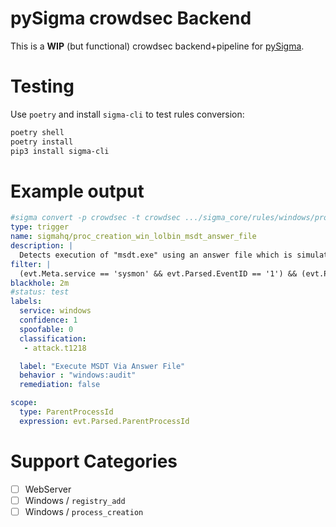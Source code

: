 # pySigma crowdsec Backend

This is a **WIP** (but functional) crowdsec backend+pipeline for [pySigma](https://github.com/SigmaHQ/pySigma/).

# Testing

Use `poetry` and install `sigma-cli` to test rules conversion:

```bash
poetry shell
poetry install
pip3 install sigma-cli
```

# Example output

```yaml
#sigma convert -p crowdsec -t crowdsec .../sigma_core/rules/windows/process_creation/proc_creation_win_lolbin_msdt_answer_file.yml
type: trigger
name: sigmahq/proc_creation_win_lolbin_msdt_answer_file
description: |
  Detects execution of "msdt.exe" using an answer file which is simulating the legitimate way of calling msdt via "pcwrun.exe" (For example from the compatibility tab)
filter: |
  (evt.Meta.service == 'sysmon' && evt.Parsed.EventID == '1') && (evt.Parsed.Image endsWith '\\msdt.exe' && evt.Parsed.CommandLine contains '\\WINDOWS\\diagnostics\\index\\PCWDiagnostic.xml' && (evt.Parsed.CommandLine contains ' -af ' || evt.Parsed.CommandLine contains ' /af ') && not (evt.Parsed.ParentImage endsWith '\\pcwrun.exe'))
blackhole: 2m
#status: test
labels:
  service: windows
  confidence: 1
  spoofable: 0
  classification:
   - attack.t1218

  label: "Execute MSDT Via Answer File"
  behavior : "windows:audit"
  remediation: false

scope:
  type: ParentProcessId
  expression: evt.Parsed.ParentProcessId
```

# Support Categories

- [ ] WebServer
- [ ] Windows / `registry_add`
- [ ] Windows / `process_creation`
